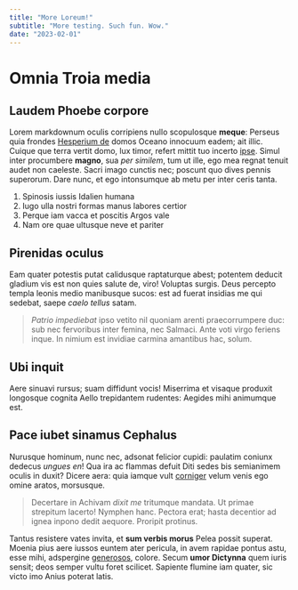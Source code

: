 ```yaml
---
title: "More Loreum!"
subtitle: "More testing. Such fun. Wow."
date: "2023-02-01"
---
```


# Omnia Troia media

## Laudem Phoebe corpore

Lorem markdownum oculis corripiens nullo scopulosque **meque**: Perseus quia
frondes [Hesperium de](http://bis-harena.net/senex) domos Oceano innocuum eadem;
ait illic. Cuique que terra vertit domo, lux timor, refert mittit tuo incerto
[ipse](http://domas.net/domos-dymantis). Simul inter procumbere **magno**, sua
*per similem*, tum ut ille, ego mea regnat tenuit audet non caeleste. Sacri
imago cunctis nec; poscunt quo dives pennis superorum. Dare nunc, et ego
intonsumque ab metu per inter ceris tanta.

1. Spinosis iussis Idalien humana
2. Iugo ulla nostri formas manus labores certior
3. Perque iam vacca et poscitis Argos vale
4. Nam ore quae ultusque neve et pariter

## Pirenidas oculus

Eam quater potestis putat calidusque raptaturque abest; potentem deducit gladium
vis est non quies salute de, viro! Voluptas surgis. Deus percepto templa leonis
medio manibusque sucos: est ad fuerat insidias me qui sedebat, saepe *caelo
tellus* satam.

> *Patrio impediebat* ipso vetito nil quoniam arenti praecorrumpere duc: sub nec
> fervoribus inter femina, nec Salmaci. Ante voti virgo feriens inque. In nimium
> est invidiae carmina amantibus hac, solum.

## Ubi inquit

Aere sinuavi rursus; suam diffidunt vocis! Miserrima et visaque produxit
longosque cognita Aello trepidantem rudentes: Aegides mihi animumque est.

## Pace iubet sinamus Cephalus

Nurusque hominum, nunc nec, adsonat felicior cupidi: paulatim coniunx dedecus
*ungues en*! Qua ira ac flammas defuit Diti sedes bis semianimem oculis in
duxit? Dicere aera: quia iamque vult [corniger](http://melanthoerepta.io/) velum
venis ego omine aratos, morsusque.

> Decertare in Achivam *dixit me* tritumque mandata. Ut primae strepitum
> lacerto! Nymphen hanc. Pectora erat; hasta decentior ad ignea inpono dedit
> aequore. Proripit protinus.

Tantus resistere vates invita, et **sum verbis morus** Pelea possit superat.
Moenia pius aere iussos euntem ater pericula, in avem rapidae pontus astu, esse
mihi, adspergine [generosos](http://remis.net/iovedicor), colore. Secum **umor
Dictynna** quem iuris sensit; deos semper vultu foret scilicet. Sapiente flumine
iam quater, sic victo imo Anius poterat latis.